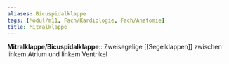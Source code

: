 ```yaml
---
aliases: Bicuspidalklappe
tags: [Modul/m11, Fach/Kardiologie, Fach/Anatomie]
title: Mitralklappe
---
```

**Mitralklappe/Bicuspidalklappe**:: Zweisegelige [[Segelklappen]] zwischen linkem Atrium und linkem Ventrikel
